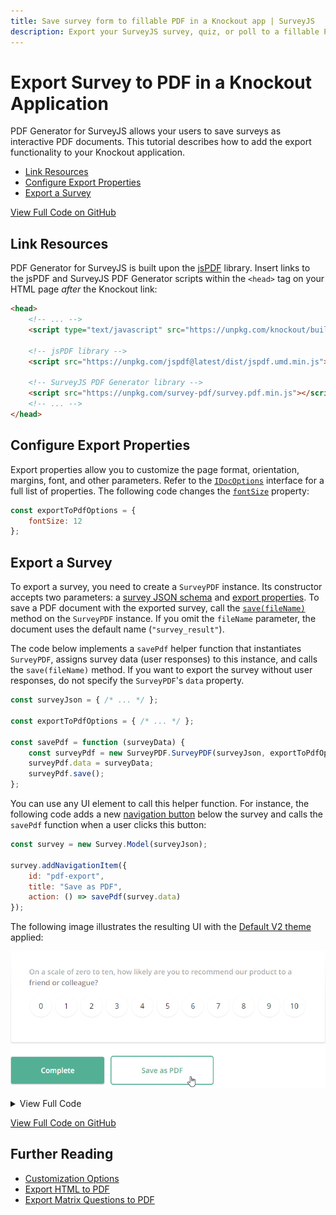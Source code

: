 ```yaml
---
title: Save survey form to fillable PDF in a Knockout app | SurveyJS
description: Export your SurveyJS survey, quiz, or poll to a fillable PDF form in a Knockout application. A step-by-step guide to help you get started.
---
```

# Export Survey to PDF in a Knockout Application

PDF Generator for SurveyJS allows your users to save surveys as interactive PDF documents. This tutorial describes how to add the export functionality to your Knockout application.

- [Link Resources](#link-resources)
- [Configure Export Properties](#configure-export-properties)
- [Export a Survey](#export-a-survey)

[View Full Code on GitHub](https://github.com/surveyjs/code-examples/tree/main/get-started-pdf/knockout (linkStyle))

## Link Resources

PDF Generator for SurveyJS is built upon the <a href="https://github.com/parallax/jsPDF#readme" target="_blank">jsPDF</a> library. Insert links to the jsPDF and SurveyJS PDF Generator scripts within the `<head>` tag on your HTML page _after_ the Knockout link:

```html
<head>
    <!-- ... -->
    <script type="text/javascript" src="https://unpkg.com/knockout/build/output/knockout-latest.js"></script>

    <!-- jsPDF library -->
    <script src="https://unpkg.com/jspdf@latest/dist/jspdf.umd.min.js"></script>

    <!-- SurveyJS PDF Generator library -->
    <script src="https://unpkg.com/survey-pdf/survey.pdf.min.js"></script>
    <!-- ... -->
</head>
```

## Configure Export Properties

Export properties allow you to customize the page format, orientation, margins, font, and other parameters. Refer to the [`IDocOptions`](/Documentation/Pdf-Export?id=idocoptions) interface for a full list of properties. The following code changes the [`fontSize`](/Documentation/Pdf-Export?id=idocoptions#fontSize) property:

```js
const exportToPdfOptions = {
    fontSize: 12
};
```

## Export a Survey

To export a survey, you need to create a `SurveyPDF` instance. Its constructor accepts two parameters: a [survey JSON schema](/Documentation/Library?id=design-survey-create-a-simple-survey#define-a-static-survey-model-in-json) and [export properties](#configure-export-properties). To save a PDF document with the exported survey, call the [`save(fileName)`](/Documentation/Pdf-Export?id=surveypdf#save) method on the `SurveyPDF` instance. If you omit the `fileName` parameter, the document uses the default name (`"survey_result"`).

The code below implements a `savePdf` helper function that instantiates `SurveyPDF`, assigns survey data (user responses) to this instance, and calls the `save(fileName)` method. If you want to export the survey without user responses, do not specify the `SurveyPDF`'s `data` property.

```js
const surveyJson = { /* ... */ };

const exportToPdfOptions = { /* ... */ };

const savePdf = function (surveyData) {
    const surveyPdf = new SurveyPDF.SurveyPDF(surveyJson, exportToPdfOptions);
    surveyPdf.data = surveyData;
    surveyPdf.save();
};
```

You can use any UI element to call this helper function. For instance, the following code adds a new [navigation button](/Documentation/Library?id=iaction) below the survey and calls the `savePdf` function when a user clicks this button:

```js
const survey = new Survey.Model(surveyJson);

survey.addNavigationItem({
    id: "pdf-export",
    title: "Save as PDF",
    action: () => savePdf(survey.data)
});
```

The following image illustrates the resulting UI with the [Default V2 theme](/Documentation/Library?id=get-started-knockout#link-surveyjs-resources) applied:

![Export Survey to PDF - Save as PDF navigation button](images/surveypdf-navigation-button.png)

<details>
    <summary>View Full Code</summary>  

```html
<!DOCTYPE html>
<html>
<head>
    <title>Export Survey to PDF - SurveyJS for Knockout</title>
    <meta charset="utf-8">
    <script type="text/javascript" src="https://unpkg.com/knockout/build/output/knockout-latest.js"></script>

    <!-- jsPDF library -->
    <script src="https://unpkg.com/jspdf@latest/dist/jspdf.umd.min.js"></script>

    <link href="https://unpkg.com/survey-knockout/defaultV2.min.css" type="text/css" rel="stylesheet">
    <script type="text/javascript" src="https://unpkg.com/survey-knockout/survey.ko.min.js"></script>

    <!-- SurveyJS PDF Generator library -->
    <script src="https://unpkg.com/survey-pdf/survey.pdf.min.js"></script>
    
    <script type="text/javascript" src="index.js"></script>
</head>
<body>
    <div id="surveyContainer"></div>
</body>
</html>
```

```js
Survey.StylesManager.applyTheme("defaultV2");

const surveyJson = {
    // ...
};

const survey = new Survey.Model(surveyJson);

const exportToPdfOptions = {
    fontSize: 12
};

const savePdf = function (surveyData) {
    const surveyPdf = new SurveyPDF.SurveyPDF(surveyJson, exportToPdfOptions);
    surveyPdf.data = surveyData;
    surveyPdf.save();
};

survey.addNavigationItem({
    id: "pdf-export",
    title: "Save as PDF",
    action: () => savePdf(survey.data)
});

document.addEventListener("DOMContentLoaded", function() {
    survey.render("surveyContainer");
});
```
</details>

[View Full Code on GitHub](https://github.com/surveyjs/code-examples/tree/main/get-started-pdf/knockout (linkStyle))

## Further Reading

- [Customization Options](/Documentation/Pdf-Export?id=Customization-Options)
- [Export HTML to PDF](/Documentation/Pdf-Export?id=HtmlToPdf)
- [Export Matrix Questions to PDF](/Documentation/Pdf-Export?id=MatrixToPdf)